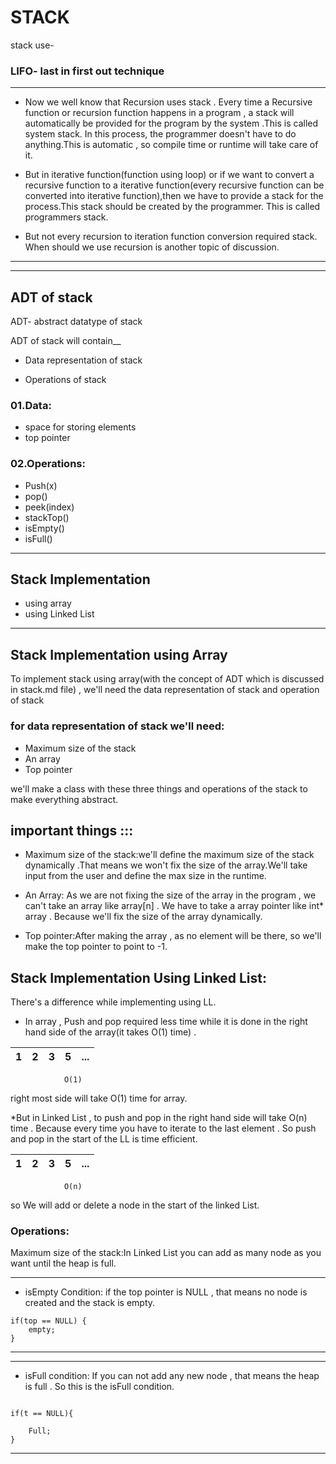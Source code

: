 #          **STACK**


stack use-

### LIFO- last in first out technique

---

* Now we well know that Recursion uses stack . Every time a Recursive function or recursion function happens in 
a program , a stack will automatically be provided for the program by the system .This is called system stack.
In this process, the programmer doesn't have to do anything.This is automatic , so compile time or runtime will
 take care of it.

 * But in iterative function(function using loop) or if we want to convert a recursive function to a iterative 
 function(every recursive function can be converted into iterative function),then we have to provide a stack 
 for the process.This stack should be created by the programmer. This is called programmers stack. 

* But not every recursion to iteration function conversion required stack. When should we use recursion is another
topic of discussion. 

---
--- 
## ADT of stack


ADT- abstract datatype of stack


ADT of stack will contain__

* Data representation of stack

* Operations of stack


 ### 01.Data:

* space for storing elements
* top pointer

### 02.Operations:

* Push(x)
* pop()
* peek(index)
* stackTop()
* isEmpty()
* isFull()
---
## Stack Implementation
* using array
* using Linked List
---
## **Stack Implementation using Array**
To implement stack using array(with the concept of ADT which is discussed in stack.md file) , we'll need the 
data representation of stack and operation of stack 

### for data representation of stack we'll need:
* Maximum size of the stack
* An array
* Top pointer

we'll make a class with these three things and operations of the stack to make everything abstract.

## important things :::

* Maximum size of the stack:we'll define the maximum size of the stack dynamically .That means we won't fix the size 
of the array.We'll take input from the user and define the max size in the runtime.

* An Array: As we are not fixing the size of the array in the program , we can't take an array like array[n] . We have to
 take a array pointer like int* array . Because we'll fix the size of the array dynamically.

 * Top pointer:After making the array , as no element will be there, so we'll make the top pointer to point to -1.


## **Stack Implementation Using Linked List:**

There's a difference while implementing using LL. 

* In array , Push and pop required less time while it is done in the right hand side of the array(it takes O(1) time) .



| 1 | 2 | 3 | 5 |...|
|---|---|---|---|---|
                O(1)
right most side will take O(1) time for array.


*But in Linked List , to push and pop in the right hand side will take O(n) time . Because every time you have to iterate to the last element . 
So push and pop in the start of the LL is time efficient.

| 1 | 2 | 3 | 5 |...|
|---|---|---|---|---|
                O(n)

so We will add or delete a node in the start of the linked List.

### Operations:
Maximum size of the stack:In Linked List you can add as many node as you want until the heap is full.

---
* isEmpty Condition: if the top pointer is NULL , that means no node is created and the stack is empty.
~~~
if(top == NULL) {
    empty;
}
~~~
---
---
* isFull condition: If you can not add any new node , that means the heap is full . So this is the isFull condition.

~~~ node *t = new node;

if(t == NULL){

    Full;
}
~~~
---


